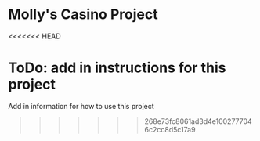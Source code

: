 # Molly's Casino Project
<<<<<<< HEAD

ToDo: add in instructions for this project
=======
Add in information for how to use this project
>>>>>>> 268e73fc8061ad3d4e1002777046c2cc8d5c17a9
